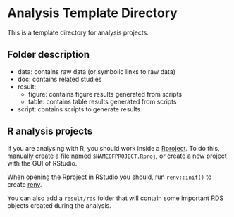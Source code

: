 # Analysis Template Directory

This is a template directory for analysis projects.

## Folder description 

- data: contains raw data (or symbolic links to raw data)
- doc: contains related studies
- result:   
    * figure: contains figure results generated from scripts
    * table: contains table results generated from scripts
- script: contains scripts to generate results

## R analysis projects

If you are analysing with R, you should work inside a [Rproject](https://support.posit.co/hc/en-us/articles/200526207-Using-RStudio-Projects). To do this, manually create a file named `$NAMEOFPROJECT.Rproj`, or create a new project with the GUI of RStudio. 

When opening the Rproject in RStudio you should, run `renv::init()` to create [renv](https://rstudio.github.io/renv/articles/renv.html).

You can also add a `result/rds` folder that will contain some important RDS objects created during the analysis.

